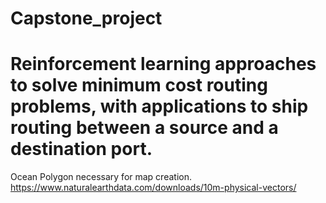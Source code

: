 # Capstone_project

# Reinforcement learning approaches to solve minimum cost routing problems, with applications to ship routing between a source and a destination port.


Ocean Polygon necessary for map creation.
https://www.naturalearthdata.com/downloads/10m-physical-vectors/ 
